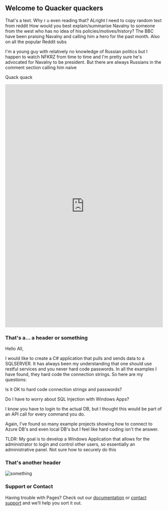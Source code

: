 ## Welcome to Quacker quackers

That's a text. Why r u even reading that? ALright I need to copy random text from reddit
How would you best explain/summarise Navalny to someone from the west who has no idea of his policies/motives/history?
The BBC have been praising Navalny and calling him a hero for the past month. Also on all the popular Reddit subs

I'm a young guy with relatively no knowledge of Russian politics but I happen to watch NFKRZ from time to time and I'm pretty sure he's advocated for Navalny to be president. But there are always Russians in the comment section calling him naive

Quack quack

<iframe width="100%" height="775" src="https://dotnetfiddle.net/Widget/UJbNKx" frameborder="0"></iframe>

### That's a... a header or something

Hello All,

I would like to create a C# application that pulls and sends data to a SQLSERVER. It has always been my understanding that one should use restful services and you never hard code passwords. In all the examples I have found, they hard code the connection strings. So here are my questions:

Is it OK to hard code connection strings and passwords?

Do I have to worry about SQL Injection with Windows Apps?

I know you have to login to the actual DB, but I thought this would be part of an API call for every command you do.

Again, I've found so many example projects showing how to connect to Azure DB's and even local DB's but I feel like hard coding isn't the answer.

TLDR: My goal is to develop a Windows Application that allows for the administrator to login and control other users, so essentially an administrative panel. Not sure how to securely do this


### That's another header

![something](https://i.redd.it/qoiiitf7vjo51.jpg)

### Support or Contact

Having trouble with Pages? Check out our [documentation](https://docs.github.com/categories/github-pages-basics/) or [contact support](https://github.com/contact) and we’ll help you sort it out.
